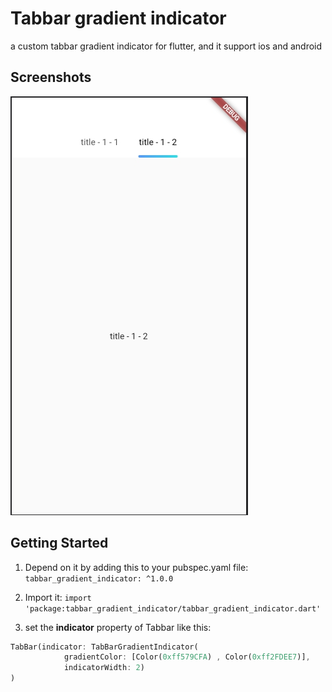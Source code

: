 # Tabbar gradient indicator
a custom tabbar gradient indicator for flutter, and it support ios and android

## Screenshots

![image](https://raw.githubusercontent.com/for-meng/tabbar_gradient_indicator/main/images/example.jpg)


## Getting Started

1. Depend on it by adding this to your pubspec.yaml file: ```tabbar_gradient_indicator: ^1.0.0```

2. Import it: ```import 'package:tabbar_gradient_indicator/tabbar_gradient_indicator.dart'```

3. set the **indicator** property of Tabbar like this:
````dart
TabBar(indicator: TabBarGradientIndicator(
            gradientColor: [Color(0xff579CFA) , Color(0xff2FDEE7)],
            indicatorWidth: 2)
)
````
